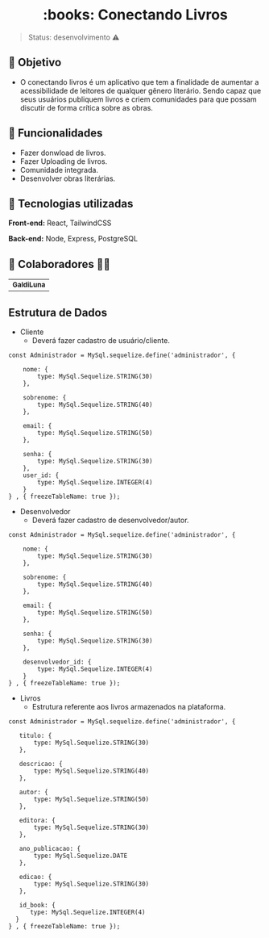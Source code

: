 <h1 align="center"> :books: Conectando Livros </h1>

> Status: desenvolvimento ⚠️
## :pushpin: Objetivo
* O conectando livros é um aplicativo que tem a finalidade de aumentar a acessibilidade de leitores de qualquer gênero literário. Sendo capaz que seus usuários publiquem livros e criem comunidades para que possam discutir de forma crítica sobre as obras.

## :pushpin: Funcionalidades 
* Fazer donwload de livros.
* Fazer Uploading de livros.
* Comunidade integrada.
* Desenvolver obras literárias.


## :pushpin: Tecnologias utilizadas 
**Front-end:** React, TailwindCSS

**Back-end:** Node, Express, PostgreSQL

## :handshake: Colaboradores :man_technologist:
<table>
  <tr>
    <td align="center">
      <a href="https://github.com/Graciliano-Neto">
        <sub>
          <b>GaldiLuna</b>
        </sub>
      </a>
    </td>
  </tr>
</table>

 ## Estrutura de Dados
- Cliente
  - Deverá fazer cadastro de usuário/cliente.
  
~~~~MySql
const Administrador = MySql.sequelize.define('administrador', {

    nome: {
        type: MySql.Sequelize.STRING(30)
    },

    sobrenome: {
        type: MySql.Sequelize.STRING(40)
    },

    email: {
        type: MySql.Sequelize.STRING(50)
    },

    senha: {
        type: MySql.Sequelize.STRING(30)
    },
    user_id: {
        type: MySql.Sequelize.INTEGER(4)
    }
} , { freezeTableName: true });
~~~~

- Desenvolvedor
  - Deverá fazer cadastro de desenvolvedor/autor.

~~~~MySql
const Administrador = MySql.sequelize.define('administrador', {

    nome: {
        type: MySql.Sequelize.STRING(30)
    },

    sobrenome: {
        type: MySql.Sequelize.STRING(40)
    },

    email: {
        type: MySql.Sequelize.STRING(50)
    },

    senha: {
        type: MySql.Sequelize.STRING(30)
    },
    
    desenvolvedor_id: {
        type: MySql.Sequelize.INTEGER(4)
    }
} , { freezeTableName: true });
~~~~

- Livros
  - Estrutura referente aos livros armazenados na plataforma.
 
 ~~~~MySql
const Administrador = MySql.sequelize.define('administrador', {

    titulo: {
        type: MySql.Sequelize.STRING(30)
    },

    descricao: {
        type: MySql.Sequelize.STRING(40)
    },

    autor: {
        type: MySql.Sequelize.STRING(50)
    },

    editora: {
        type: MySql.Sequelize.STRING(30)
    },
    
    ano_publicacao: {
        type: MySql.Sequelize.DATE
    },
    
    edicao: {
        type: MySql.Sequelize.STRING(30)
    },
    
    id_book: {
       type: MySql.Sequelize.INTEGER(4)
   }
} , { freezeTableName: true });
~~~~
